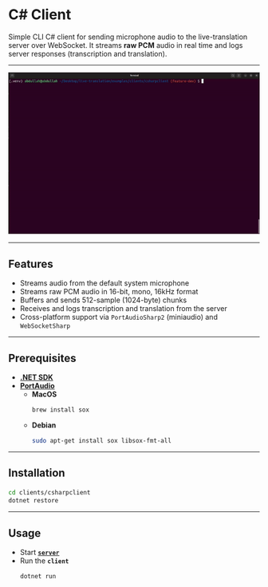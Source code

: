 # C# Client

Simple CLI C# client for sending microphone audio to the live-translation server over WebSocket. It streams **raw PCM** audio in real time and logs server responses (transcription and translation).

---

<a href="../../../doc/csharp.gif.gif" target="_blank">
  <img src="../../../doc/csharp.gif" alt="C#-Client Demo" />
</a>

---

## Features

- Streams audio from the default system microphone
- Streams raw PCM audio in 16-bit, mono, 16kHz format
- Buffers and sends 512-sample (1024-byte) chunks
- Receives and logs transcription and translation from the server
- Cross-platform support via `PortAudioSharp2` (miniaudio) and `WebSocketSharp`

---

## Prerequisites

- [**.NET SDK**](https://dotnet.microsoft.com/en-us/download)
- [**PortAudio**](https://www.portaudio.com/)
    - **MacOS**
        ```zsh
        brew install sox
        ```
    - **Debian**
        ```bash
        sudo apt-get install sox libsox-fmt-all
        ```

---

## Installation

```bash
cd clients/csharpclient
dotnet restore
```

---

## Usage

- Start [**`server`**](../../../README.md#usage)
- Run the **`client`**
    ```bash
    dotnet run
    ```